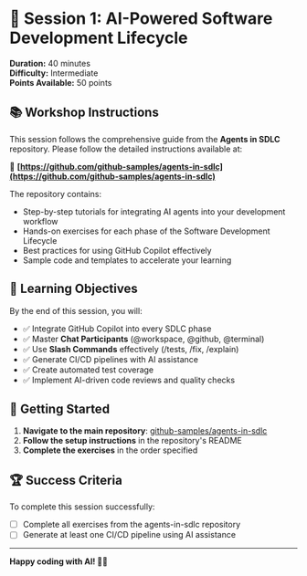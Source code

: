 # 🎯 Session 1: AI-Powered Software Development Lifecycle

**Duration:** 40 minutes  
**Difficulty:** Intermediate  
**Points Available:** 50 points

## 📚 Workshop Instructions

This session follows the comprehensive guide from the **Agents in SDLC** repository. Please follow the detailed instructions available at:

🔗 **[https://github.com/github-samples/agents-in-sdlc](https://github.com/github-samples/agents-in-sdlc)**

The repository contains:
- Step-by-step tutorials for integrating AI agents into your development workflow
- Hands-on exercises for each phase of the Software Development Lifecycle
- Best practices for using GitHub Copilot effectively
- Sample code and templates to accelerate your learning

## 🎯 Learning Objectives

By the end of this session, you will:
- ✅ Integrate GitHub Copilot into every SDLC phase
- ✅ Master **Chat Participants** (@workspace, @github, @terminal)
- ✅ Use **Slash Commands** effectively (/tests, /fix, /explain)
- ✅ Generate CI/CD pipelines with AI assistance
- ✅ Create automated test coverage
- ✅ Implement AI-driven code reviews and quality checks

## 🚀 Getting Started

1. **Navigate to the main repository**: [github-samples/agents-in-sdlc](https://github.com/github-samples/agents-in-sdlc)
2. **Follow the setup instructions** in the repository's README
3. **Complete the exercises** in the order specified



## 🏆 Success Criteria

To complete this session successfully:
- [ ] Complete all exercises from the agents-in-sdlc repository
- [ ] Generate at least one CI/CD pipeline using AI assistance

---

**Happy coding with AI! 🤖✨**